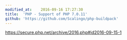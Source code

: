 ```yaml
---
modified_at:	2016-09-16 17:27:30
title:	'PHP - Support of PHP 7.0.11'
github: 'https://github.com/Scalingo/php-buildpack'
---
```


https://secure.php.net/archive/2016.php#id2016-09-15-1
